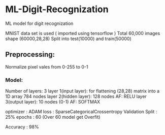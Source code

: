 # ML-Digit-Recognization
ML model for digit recognization 

MNIST data set is used ( imported using tensorflow )
Total 60,000 images shape (60000,28,28)
Split into test(10000) and train(50000)

## Preprocessing:
Normalize pixel vales from 0-255 to 0-1

### Model:
Number of layers: 3
layer 1(input layer): for flattening (28,28) matrix into a 1D array 784 nodes
layer 2(hidden layer): 128 nodes AF: RELU
layer 3(output layer): 10 nodes (0-1) AF: SOFTMAX

optimizer : ADAM
loss : SparseCategoricalCrossentropy
Validation Split : 25%
epochs : 60 (Over 60 model get Overfit)

Accuracy : 98%
